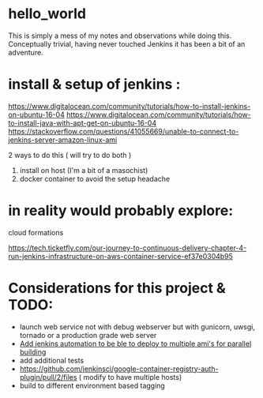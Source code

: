 # hello_world

This is simply a mess of my notes and observations while doing this.  Conceptually trivial, having never touched Jenkins it has been a bit of an adventure.

# install & setup of jenkins :

https://www.digitalocean.com/community/tutorials/how-to-install-jenkins-on-ubuntu-16-04
https://www.digitalocean.com/community/tutorials/how-to-install-java-with-apt-get-on-ubuntu-16-04
https://stackoverflow.com/questions/41055669/unable-to-connect-to-jenkins-server-amazon-linux-ami


2 ways to do this ( will try to do both )
1) install on host (I'm a bit of a masochist)
2) docker container to avoid the setup headache 




# in reality would probably explore:
cloud formations

https://tech.ticketfly.com/our-journey-to-continuous-delivery-chapter-4-run-jenkins-infrastructure-on-aws-container-service-ef37e0304b95


# Considerations for this project & TODO:
* launch web service not with debug webserver but with gunicorn, uwsgi, tornado or a production grade web server
* [Add jenkins automation to be ble to deploy to multiple ami's for parallel building](https://docs.aws.amazon.com/systems-manager/latest/userguide/automation-jenkins.html)
* add additional tests
* https://github.com/jenkinsci/google-container-registry-auth-plugin/pull/2/files ( modify to have multiple hosts) 
* build to different environment based tagging